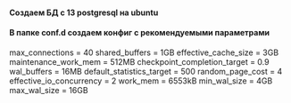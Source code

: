 #### Создаем БД c 13 postgresql на ubuntu
#### В папке conf.d создаем конфиг с рекомендуемыми параметрами
  max_connections = 40
  shared_buffers = 1GB
  effective_cache_size = 3GB
  maintenance_work_mem = 512MB
  checkpoint_completion_target = 0.9
  wal_buffers = 16MB
  default_statistics_target = 500
  random_page_cost = 4
  effective_io_concurrency = 2
  work_mem = 6553kB
  min_wal_size = 4GB
  max_wal_size = 16GB
####   
